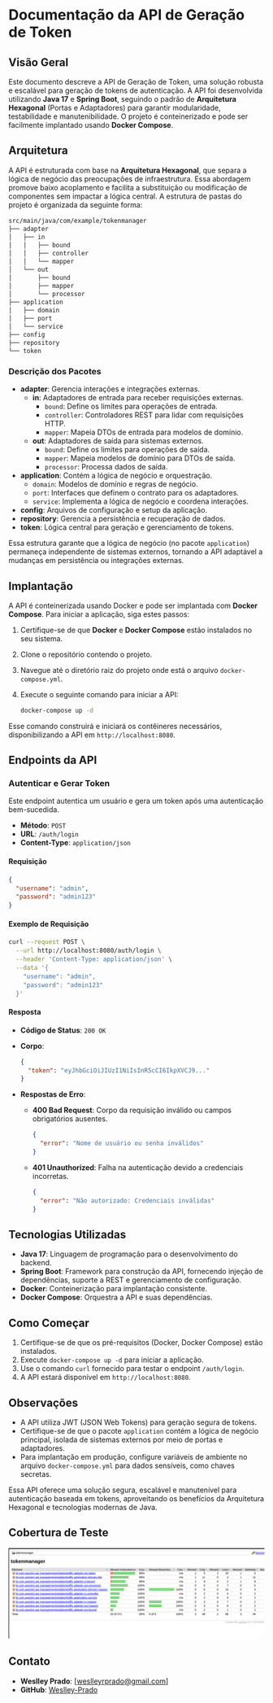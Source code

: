 
# Documentação da API de Geração de Token

## Visão Geral

Este documento descreve a API de Geração de Token, uma solução robusta e escalável para geração de tokens de autenticação. A API foi desenvolvida utilizando **Java 17** e **Spring Boot**, seguindo o padrão de **Arquitetura Hexagonal** (Portas e Adaptadores) para garantir modularidade, testabilidade e manutenibilidade. O projeto é conteinerizado e pode ser facilmente implantado usando **Docker Compose**.

## Arquitetura

A API é estruturada com base na **Arquitetura Hexagonal**, que separa a lógica de negócio das preocupações de infraestrutura. Essa abordagem promove baixo acoplamento e facilita a substituição ou modificação de componentes sem impactar a lógica central. A estrutura de pastas do projeto é organizada da seguinte forma:

```
src/main/java/com/example/tokenmanager
├── adapter
│   ├── in
│   │   ├── bound
│   │   ├── controller
│   │   └── mapper
│   └── out
│       ├── bound
│       ├── mapper
│       └── processor
├── application
│   ├── domain
│   ├── port
│   └── service
├── config
├── repository
└── token

```

### Descrição dos Pacotes

-   **adapter**: Gerencia interações e integrações externas.
    -   **in**: Adaptadores de entrada para receber requisições externas.
        -   `bound`: Define os limites para operações de entrada.
        -   `controller`: Controladores REST para lidar com requisições HTTP.
        -   `mapper`: Mapeia DTOs de entrada para modelos de domínio.
    -   **out**: Adaptadores de saída para sistemas externos.
        -   `bound`: Define os limites para operações de saída.
        -   `mapper`: Mapeia modelos de domínio para DTOs de saída.
        -   `processor`: Processa dados de saída.
-   **application**: Contém a lógica de negócio e orquestração.
    -   `domain`: Modelos de domínio e regras de negócio.
    -   `port`: Interfaces que definem o contrato para os adaptadores.
    -   `service`: Implementa a lógica de negócio e coordena interações.
-   **config**: Arquivos de configuração e setup da aplicação.
-   **repository**: Gerencia a persistência e recuperação de dados.
-   **token**: Lógica central para geração e gerenciamento de tokens.

Essa estrutura garante que a lógica de negócio (no pacote `application`) permaneça independente de sistemas externos, tornando a API adaptável a mudanças em persistência ou integrações externas.

## Implantação

A API é conteinerizada usando Docker e pode ser implantada com **Docker Compose**. Para iniciar a aplicação, siga estes passos:

1.  Certifique-se de que **Docker** e **Docker Compose** estão instalados no seu sistema.

2.  Clone o repositório contendo o projeto.

3.  Navegue até o diretório raiz do projeto onde está o arquivo `docker-compose.yml`.

4.  Execute o seguinte comando para iniciar a API:

    ```bash
    docker-compose up -d
    
    ```


Esse comando construirá e iniciará os contêineres necessários, disponibilizando a API em `http://localhost:8080`.

## Endpoints da API

### Autenticar e Gerar Token

Este endpoint autentica um usuário e gera um token após uma autenticação bem-sucedida.

-   **Método**: `POST`
-   **URL**: `/auth/login`
-   **Content-Type**: `application/json`

#### Requisição

```json
{
  "username": "admin",
  "password": "admin123"
}

```

#### Exemplo de Requisição

```bash
curl --request POST \
  --url http://localhost:8080/auth/login \
  --header 'Content-Type: application/json' \
  --data '{
    "username": "admin",
    "password": "admin123"
  }'

```

#### Resposta

-   **Código de Status**: `200 OK`

-   **Corpo**:

    ```json
    {
      "token": "eyJhbGciOiJIUzI1NiIsInR5cCI6IkpXVCJ9..."
    }
    
    ```

-   **Respostas de Erro**:

    -   **400 Bad Request**: Corpo da requisição inválido ou campos obrigatórios ausentes.

        ```json
        {
          "error": "Nome de usuário ou senha inválidos"
        }
        
        ```

    -   **401 Unauthorized**: Falha na autenticação devido a credenciais incorretas.

        ```json
        {
          "error": "Não autorizado: Credenciais inválidas"
        }
        
        ```


## Tecnologias Utilizadas

-   **Java 17**: Linguagem de programação para o desenvolvimento do backend.
-   **Spring Boot**: Framework para construção da API, fornecendo injeção de dependências, suporte a REST e gerenciamento de configuração.
-   **Docker**: Conteinerização para implantação consistente.
-   **Docker Compose**: Orquestra a API e suas dependências.

## Como Começar

1.  Certifique-se de que os pré-requisitos (Docker, Docker Compose) estão instalados.
2.  Execute `docker-compose up -d` para iniciar a aplicação.
3.  Use o comando `curl` fornecido para testar o endpoint `/auth/login`.
4.  A API estará disponível em `http://localhost:8080`.

## Observações

-   A API utiliza JWT (JSON Web Tokens) para geração segura de tokens.
-   Certifique-se de que o pacote `application` contém a lógica de negócio principal, isolada de sistemas externos por meio de portas e adaptadores.
-   Para implantação em produção, configure variáveis de ambiente no arquivo `docker-compose.yml` para dados sensíveis, como chaves secretas.

Essa API oferece uma solução segura, escalável e manutenível para autenticação baseada em tokens, aproveitando os benefícios da Arquitetura Hexagonal e tecnologias modernas de Java.

## Cobertura de Teste

![img.png](img.png)

## Contato

-   **Weslley Prado**: [weslleyrprado@gmail.com]
- **GitHub**: [Weslley-Prado](https://github.com/Weslley-Prado)